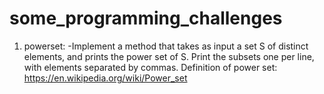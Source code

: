 # some_programming_challenges

1) powerset: -Implement a method that takes as input a set S of distinct elements, and prints the power set of S. Print the subsets 
one per line, with elements separated by commas. Definition of power set: https://en.wikipedia.org/wiki/Power_set
